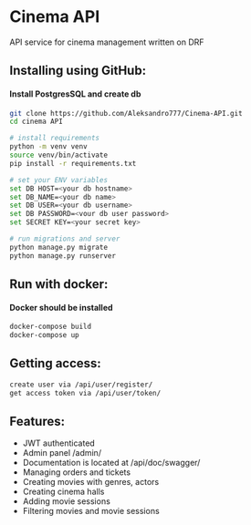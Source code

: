 # Cinema API

API service for cinema management written on DRF

## Installing using GitHub:

#### Install PostgresSQL and create db

```bash
git clone https://github.com/Aleksandro777/Cinema-API.git
cd cinema API
```
```bash
# install requirements
python -m venv venv
source venv/bin/activate
pip install -r requirements.txt
```
```bash
# set your ENV variables
set DB HOST=<your db hostname>
set DB_NAME=<your db name>
set DB USER=<your db username>
set DB PASSWORD=<vour db user password>
set SECRET KEY=<your secret key>
```
```bash
# run migrations and server
python manage.py migrate
python manage.py runserver
```
## Run with docker:
#### Docker should be installed
```bash
docker-compose build
docker-compose up
```
## Getting access:
```bash
create user via /api/user/register/
get access token via /api/user/token/
```

## Features:
 * JWT authenticated
 * Admin panel /admin/
 * Documentation is located at /api/doc/swagger/
 * Managing orders and tickets
 * Creating movies with genres, actors
 * Creating cinema halls
 * Adding movie sessions
 * Filtering movies and movie sessions
